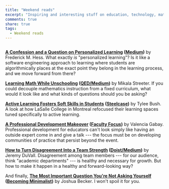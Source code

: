 ```yaml
---
title: "Weekend reads"
excerpt: "Inspiring and interesting stuff on education, technology, math, and productivity from around the web from this week."
comments: true
share: true
tags:
  - Weekend reads
---
```


<img src="{{ site.url }}{{ site.baseurl }}/assets/images/reading_2018-03-03.jpg" alt="" class="full">

__[A Confession and a Question on Personalized Learning](https://medium.com/@rickhess99/a-confession-and-a-question-on-personalized-learning-b5584cb263e9) ([Medium](https://medium.com/@rickhess99))__ by Frederick M. Hess. What exactly _is_ "personalized learning"? Is it like a software engineering approach to learning where students are algorithmically places at the exact point they belong in the learning process, and we move forward from there? 

__[Learning Math While Unschooling](https://medium.com/@rickhess99) ([QED/Medium](https://medium.com/q-e-d/))__ by Mikala Streeter. If you could decouple mathematics instruction from a fixed curriculum, what would it look like and what kinds of questions should you be asking? 

__[Active Learning Fosters Soft Skills in Students](https://www.steelcase.com/research/articles/topics/active-learning/active-learning-fosters-soft-skills-students/) ([Steelcase](https://www.steelcase.com/))__ by Tylee Bush. A look at how LaSalle College in Montreal refocused their learning spaces tuned specifically to active learning. 

__[A Professional Development Makeover](https://www.facultyfocus.com/articles/faculty-development/professional-development-makeover/) ([Faculty Focus](https://www.facultyfocus.com/))__ by Valencia Gabay. Professional development for educators can't look simply like having an outside expert come in and give a talk --- the focus must be on developing communities of practice that persist beyond the event. 

__[How to Turn Disagreement Into a Team Strength](https://blog.doist.com/how-to-turn-disagreement-into-a-team-strength-7bb25fec25f) ([Doist/Medium](https://blog.doist.com))__ by Jeremy DuVall. Disagreement among team members --- for our audience, think "academic departments" --- is healthy and necessary for growth. But how to make it happen in a healthy and forward-looking way? 

And finally, __[The Most Important Question You're Not Asking Yourself](https://www.becomingminimalist.com/important-question) ([Becoming Minimalist](https://www.becomingminimalist.com/))__ by Joshua Becker. I won't spoil it for you. 

